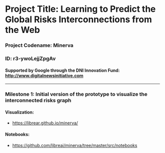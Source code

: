 # Project Title: Learning to Predict the Global Risks Interconnections from the Web
### Project Codename: Minerva
### ID: r3-ywoLejjZpgAv
#### Supported by Google through the DNI Innovation Fund: http://www.digitalnewsinitiative.com

---

### Milestone 1: Initial version of the prototype to visualize the interconnected risks graph

#### Visualization:
* https://librear.github.io/minerva/

#### Notebooks:
* https://github.com/libreai/minerva/tree/master/src/notebooks
